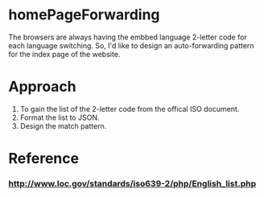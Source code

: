 # homePageForwarding
The browsers are always having the embbed language 2-letter code for each language switching. So, I'd like to design an auto-forwarding pattern for the index page of the website.

# Approach
1. To gain the list of the 2-letter code from the offical ISO document.
2. Format the list to JSON.
3. Design the match pattern.


# Reference
### http://www.loc.gov/standards/iso639-2/php/English_list.php
